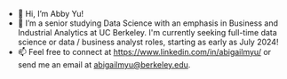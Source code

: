 - 👋 Hi, I’m Abby Yu!
- 🌱 I’m a senior studying Data Science with an emphasis in Business and Industrial Analytics at UC Berkeley. I'm currently seeking full-time data science or data / business analyst roles, starting as early as July 2024!
- 📫 Feel free to connect at https://www.linkedin.com/in/abigailmyu/ or send me an email at abigailmyu@berkeley.edu.

<!---
abigailmyu/abigailmyu is a ✨ special ✨ repository because its `README.md` (this file) appears on your GitHub profile.
You can click the Preview link to take a look at your changes.

- 💞️ I’m looking to collaborate on ...
👀 I’m interested in ____
--->
